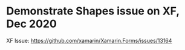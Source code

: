 # Demonstrate Shapes issue on XF, Dec 2020

XF Issue: https://github.com/xamarin/Xamarin.Forms/issues/13164 


 
